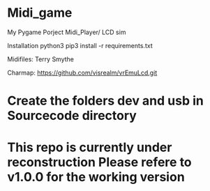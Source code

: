 # Midi_game
 My Pygame Porject
Midi_Player/ LCD sim

Installation
python3
pip3 install -r requirements.txt

Midifiles: Terry Smythe

Charmap: https://github.com/visrealm/vrEmuLcd.git

# Create the folders dev and usb in Sourcecode directory
# This repo is currently under reconstruction Please refere to v1.0.0 for the working version